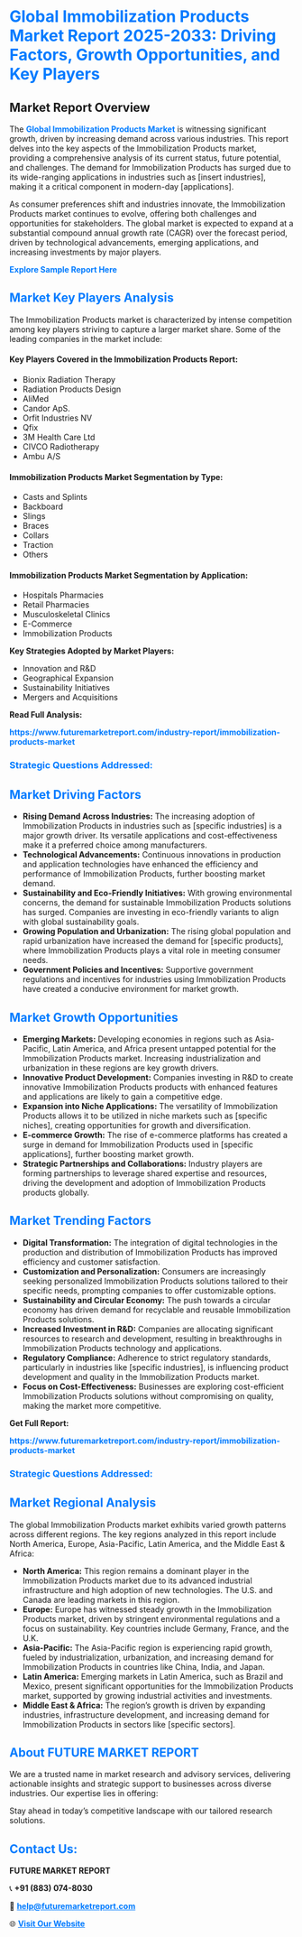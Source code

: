 <h1 style="color: #007BFF;">Global Immobilization Products Market Report 2025-2033: Driving Factors, Growth Opportunities, and Key Players</h1>

<section id="overview">
<h2>Market Report Overview</h2>
<p>The <a href="https://www.futuremarketreport.com/industry-report/immobilization-products-market" style="color: #007BFF; text-decoration: none;"><strong>Global Immobilization Products Market</strong></a> is witnessing significant growth, driven by increasing demand across various industries. This report delves into the key aspects of the Immobilization Products market, providing a comprehensive analysis of its current status, future potential, and challenges. The demand for Immobilization Products has surged due to its wide-ranging applications in industries such as [insert industries], making it a critical component in modern-day [applications].</p>
<p>As consumer preferences shift and industries innovate, the Immobilization Products market continues to evolve, offering both challenges and opportunities for stakeholders. The global market is expected to expand at a substantial compound annual growth rate (CAGR) over the forecast period, driven by technological advancements, emerging applications, and increasing investments by major players.</p>
</section>

<section id="overview">
<p><a href="https://www.futuremarketreport.com/request-sample/reportId=125394" style="color: #007BFF; text-decoration: none;"><strong>Explore Sample Report Here</strong></a></p>
</section>

<section id="key-players">
<h2 style="color: #007BFF;">Market Key Players Analysis</h2>
<p>The Immobilization Products market is characterized by intense competition among key players striving to capture a larger market share. Some of the leading companies in the market include:</p>
<h4>Key Players Covered in the Immobilization Products Report:</h4>
<ul><li>Bionix Radiation Therapy</li><li>Radiation Products Design</li><li>AliMed</li><li>Candor ApS.</li><li>Orfit Industries NV</li><li>Qfix</li><li>3M Health Care Ltd</li><li>CIVCO Radiotherapy</li><li>Ambu A/S</li></ul>
<h4>Immobilization Products Market Segmentation by Type:</h4>
<ul><li>Casts and Splints</li><li>Backboard</li><li>Slings</li><li>Braces</li><li>Collars</li><li>Traction</li><li>Others</li></ul>

<h4>Immobilization Products Market Segmentation by Application:</h4>
<ul><li>Hospitals Pharmacies</li><li>Retail Pharmacies</li><li>Musculoskeletal Clinics</li><li>E-Commerce</li><li>Immobilization Products</li></ul>
<p><strong>Key Strategies Adopted by Market Players:</strong></p>
<ul>
<li>Innovation and R&D</li>
<li>Geographical Expansion</li>
<li>Sustainability Initiatives</li>
<li>Mergers and Acquisitions</li>
</ul>
</section>

<section>
<p><strong>Read Full Analysis: </strong></p><a href="https://www.futuremarketreport.com/industry-report/immobilization-products-market" style="color: #007BFF; text-decoration: none;"><strong>https://www.futuremarketreport.com/industry-report/immobilization-products-market</strong></a>
<h3 style="color: #007BFF;">Strategic Questions Addressed:</h3>
</section>

<section id="driving-factors">
<h2 style="color: #007BFF;">Market Driving Factors</h2>
<ul>
<li><strong>Rising Demand Across Industries:</strong> The increasing adoption of Immobilization Products in industries such as [specific industries] is a major growth driver. Its versatile applications and cost-effectiveness make it a preferred choice among manufacturers.</li>
<li><strong>Technological Advancements:</strong> Continuous innovations in production and application technologies have enhanced the efficiency and performance of Immobilization Products, further boosting market demand.</li>
<li><strong>Sustainability and Eco-Friendly Initiatives:</strong> With growing environmental concerns, the demand for sustainable Immobilization Products solutions has surged. Companies are investing in eco-friendly variants to align with global sustainability goals.</li>
<li><strong>Growing Population and Urbanization:</strong> The rising global population and rapid urbanization have increased the demand for [specific products], where Immobilization Products plays a vital role in meeting consumer needs.</li>
<li><strong>Government Policies and Incentives:</strong> Supportive government regulations and incentives for industries using Immobilization Products have created a conducive environment for market growth.</li>
</ul>
</section>

<section id="growth-opportunities">
<h2 style="color: #007BFF;">Market Growth Opportunities</h2>
<ul>
<li><strong>Emerging Markets:</strong> Developing economies in regions such as Asia-Pacific, Latin America, and Africa present untapped potential for the Immobilization Products market. Increasing industrialization and urbanization in these regions are key growth drivers.</li>
<li><strong>Innovative Product Development:</strong> Companies investing in R&D to create innovative Immobilization Products products with enhanced features and applications are likely to gain a competitive edge.</li>
<li><strong>Expansion into Niche Applications:</strong> The versatility of Immobilization Products allows it to be utilized in niche markets such as [specific niches], creating opportunities for growth and diversification.</li>
<li><strong>E-commerce Growth:</strong> The rise of e-commerce platforms has created a surge in demand for Immobilization Products used in [specific applications], further boosting market growth.</li>
<li><strong>Strategic Partnerships and Collaborations:</strong> Industry players are forming partnerships to leverage shared expertise and resources, driving the development and adoption of Immobilization Products products globally.</li>
</ul>
</section>

<section id="trending-factors">
<h2 style="color: #007BFF;">Market Trending Factors</h2>
<ul>
<li><strong>Digital Transformation:</strong> The integration of digital technologies in the production and distribution of Immobilization Products has improved efficiency and customer satisfaction.</li>
<li><strong>Customization and Personalization:</strong> Consumers are increasingly seeking personalized Immobilization Products solutions tailored to their specific needs, prompting companies to offer customizable options.</li>
<li><strong>Sustainability and Circular Economy:</strong> The push towards a circular economy has driven demand for recyclable and reusable Immobilization Products solutions.</li>
<li><strong>Increased Investment in R&D:</strong> Companies are allocating significant resources to research and development, resulting in breakthroughs in Immobilization Products technology and applications.</li>
<li><strong>Regulatory Compliance:</strong> Adherence to strict regulatory standards, particularly in industries like [specific industries], is influencing product development and quality in the Immobilization Products market.</li>
<li><strong>Focus on Cost-Effectiveness:</strong> Businesses are exploring cost-efficient Immobilization Products solutions without compromising on quality, making the market more competitive.</li>
</ul>
</section>

<section>
<p><strong>Get Full Report: </strong></p><a href="https://www.futuremarketreport.com/industry-report/immobilization-products-market" style="color: #007BFF; text-decoration: none;"><strong>https://www.futuremarketreport.com/industry-report/immobilization-products-market</strong></a>
<h3 style="color: #007BFF;">Strategic Questions Addressed:</h3>
</section>


<section id="regional-analysis">
<h2 style="color: #007BFF;">Market Regional Analysis</h2>
<p>The global Immobilization Products market exhibits varied growth patterns across different regions. The key regions analyzed in this report include North America, Europe, Asia-Pacific, Latin America, and the Middle East & Africa:</p>
<ul>
<li><strong>North America:</strong> This region remains a dominant player in the Immobilization Products market due to its advanced industrial infrastructure and high adoption of new technologies. The U.S. and Canada are leading markets in this region.</li>
<li><strong>Europe:</strong> Europe has witnessed steady growth in the Immobilization Products market, driven by stringent environmental regulations and a focus on sustainability. Key countries include Germany, France, and the U.K.</li>
<li><strong>Asia-Pacific:</strong> The Asia-Pacific region is experiencing rapid growth, fueled by industrialization, urbanization, and increasing demand for Immobilization Products in countries like China, India, and Japan.</li>
<li><strong>Latin America:</strong> Emerging markets in Latin America, such as Brazil and Mexico, present significant opportunities for the Immobilization Products market, supported by growing industrial activities and investments.</li>
<li><strong>Middle East & Africa:</strong> The region’s growth is driven by expanding industries, infrastructure development, and increasing demand for Immobilization Products in sectors like [specific sectors].</li>
</ul>
</section>

<footer>
<h2 style="color: #007BFF;">About FUTURE MARKET REPORT</h2>
<p>We are a trusted name in market research and advisory services, delivering actionable insights and strategic support to businesses across diverse industries. Our expertise lies in offering:</p>

<p>Stay ahead in today’s competitive landscape with our tailored research solutions.</p>

<h2 style="color: #007BFF;">Contact Us:</h2>
<p><strong>FUTURE MARKET REPORT</strong></p>
<p>📞 <strong>+91 (883) 074-8030</strong></p>
<p>📧 <strong><a href="mailto:help@futuremarketreport.com" style="color: #007BFF;">help@futuremarketreport.com</a></strong></p>
<p>🌐 <strong><a href="https://www.futuremarketreport.com/" style="color: #007BFF;">Visit Our Website</a></strong></p>
</footer>